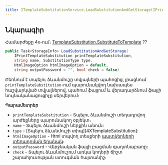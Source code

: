 ```yaml
---
title: ITemplateSubstitutionService.LoadSubstitutionAndGetStorage(IPrintTemplateSubstitution, string, SubstitutionType, HtmlImageOption, string, bool) մեթոդ  
---
```


## Նկարագիր

Համարժեքը 4x-ում։ [TemplateSubstitution.SubstituteToTemplate](https://armsoft.github.io/as4x-docs/HTM/ProgrGuide/Functions/TemplateSubstitution/SubstituteToTemplate.html) ??

```c#
public Task<StorageInfo> LoadSubstitutionAndGetStorage(
    IPrintTemplateSubstitution printTemplateSubstitution, 
    string name, SubstitutionType type, 
    HtmlImageOption htmlImageOption = default,
    string outputPassword = "", bool check = false)
```

Բեռնում է տպելու ձևանմուշը տվյալների պահոցից, լրացնում `printTemplateSubstitution`-ում պարունակվող նախապես հաշվարկված տվյալներով, պահում ֆայլում և վերադարձնում ֆայլի նույնականացուցիչը սերվերում։

**Պարամետրեր**

* `printTemplateSubstitution` - Տպելու ձևանմուշի տեղադրվող արժեքները պարունակող օբյեկտ։
* `name` - Տպելու ձևանմուշի ներքին անուն:
* `type` - [Տպելու ձևանմուշի տիպ][4XTemplateSubstitution]:
* `htmlImageOption` - Html տպվող տեսքերի [պատկերների տեղադրման եղանակ](../../types/HtmlImageOption.md)։
* `outputPassword` - Վերջնական ֆայլի բացման գաղտնաբառը։
* `check` - Տպելու ձևանմուշում առկա կոդերի ճիշտ շարահյուսության ստուգման հայտանիշ։
